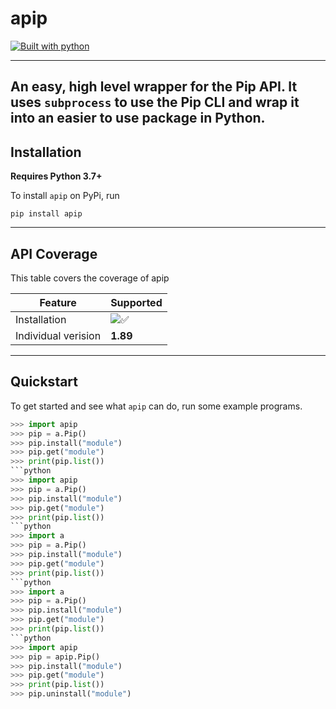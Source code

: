 # apip
[![Built with python](https://img.shields.io/badge/-Python-3c679c?style=for-the-badge&logo=Python&logoColor=fae583)](https://python.org)

---
An easy, high level wrapper for the Pip API. It uses `subprocess` to
use the Pip CLI and wrap it into an easier to use package in Python.
---

## Installation
**Requires Python 3.7+**

To install `apip` on PyPi, run 
```shell
pip install apip
```
---

## API Coverage
This table covers the coverage of apip

| Feature             | Supported                                                                               |
|---------------------|-----------------------------------------------------------------------------------------|
| Installation        | ![✅](https://cdnjs.cloudflare.com/ajax/libs/emojione/2.2.7/assets/png/2705.png) |
| Individual verision | **1.89**                                                                                |

---

## Quickstart
To get started and see what `apip` can do, run some example programs.
```python
>>> import apip
>>> pip = a.Pip()
>>> pip.install("module")
>>> pip.get("module")
>>> print(pip.list())
```python
>>> import apip
>>> pip = a.Pip()
>>> pip.install("module")
>>> pip.get("module")
>>> print(pip.list())
```python
>>> import a
>>> pip = a.Pip()
>>> pip.install("module")
>>> pip.get("module")
>>> print(pip.list())
```python
>>> import a
>>> pip = a.Pip()
>>> pip.install("module")
>>> pip.get("module")
>>> print(pip.list())
```python
>>> import apip
>>> pip = apip.Pip()
>>> pip.install("module")
>>> pip.get("module")
>>> print(pip.list())
>>> pip.uninstall("module")
```
